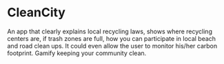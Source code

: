 # CleanCity
An app that clearly explains local recycling laws, shows where recycling centers are, if trash zones are full, how you can participate in local beach and road clean ups. It could even allow the user to monitor his/her carbon footprint. Gamify keeping your community clean.
